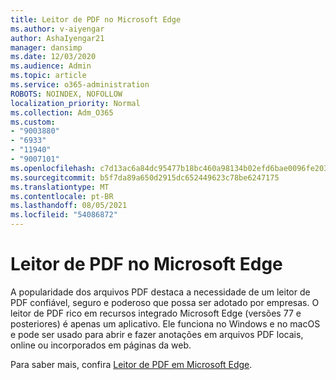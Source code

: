 ```yaml
---
title: Leitor de PDF no Microsoft Edge
ms.author: v-aiyengar
author: AshaIyengar21
manager: dansimp
ms.date: 12/03/2020
ms.audience: Admin
ms.topic: article
ms.service: o365-administration
ROBOTS: NOINDEX, NOFOLLOW
localization_priority: Normal
ms.collection: Adm_O365
ms.custom:
- "9003880"
- "6933"
- "11940"
- "9007101"
ms.openlocfilehash: c7d13ac6a84dc95477b18bc460a98134b02efd6bae0096fe2038da13b5e3a07d
ms.sourcegitcommit: b5f7da89a650d2915dc652449623c78be6247175
ms.translationtype: MT
ms.contentlocale: pt-BR
ms.lasthandoff: 08/05/2021
ms.locfileid: "54086872"
---
```

# <a name="pdf-reader-in-microsoft-edge"></a>Leitor de PDF no Microsoft Edge

A popularidade dos arquivos PDF destaca a necessidade de um leitor de PDF confiável, seguro e poderoso que possa ser adotado por empresas. O leitor de PDF rico em recursos integrado Microsoft Edge (versões 77 e posteriores) é apenas um aplicativo. Ele funciona no Windows e no macOS e pode ser usado para abrir e fazer anotações em arquivos PDF locais, online ou incorporados em páginas da web.

Para saber mais, confira [Leitor de PDF em Microsoft Edge](https://go.microsoft.com/fwlink/?linkid=2140005).

